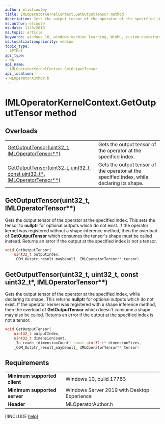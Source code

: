 ```yaml
---
author: eliotcowley
title: IMLOperatorKernelContext.GetOutputTensor method
description: Gets the output tensor of the operator at the specified index.
ms.author: elcowle
ms.date: 11/8/2018
ms.topic: article
keywords: windows 10, windows machine learning, WinML, custom operators, GetOutputTensor
ms.localizationpriority: medium
topic_type:
- APIRef
api_type:
- NA
api_name:
- IMLOperatorKernelContext.GetOutputTensor
api_location:
- MLOperatorAuthor.h
---
```


# IMLOperatorKernelContext.GetOutputTensor method

## Overloads

| | |
|-|-|
| [GetOutputTensor(uint32_t, IMLOperatorTensor**)](#GetOutputTensor1) | Gets the output tensor of the operator at the specified index. |
| [GetOutputTensor(uint32_t, uint32_t, const uint32_t*, IMLOperatorTensor**)](#GetOutputTensor2) | Gets the output tensor of the operator at the specified index, while declaring its shape. |

<a name="GetOutputTensor1"></a>
## GetOutputTensor(uint32_t, IMLOperatorTensor**)

Gets the output tensor of the operator at the specified index. This sets the tensor to **nullptr** for optional outputs which do not exist. If the operator kernel was registered without a shape inference method, then the overload of **GetOutputTensor** which consumes the tensor's shape must be called instead. Returns an error if the output at the specified index is not a tensor.

```cpp
void GetOutputTensor(
    uint32_t outputIndex, 
    _COM_Outptr_result_maybenull_ IMLOperatorTensor** tensor)
```

<a name="GetOutputTensor2"></a>
## GetOutputTensor(uint32_t, uint32_t, const uint32_t*, IMLOperatorTensor**)

Gets the output tensor of the operator at the specified index, while declaring its shape. This returns **nullptr** for optional outputs which do not exist. If the operator kernel was registered with a shape inference method, then the overload of **GetOutputTensor** which doesn't consume a shape may also be called. Returns an error if the output at the specified index is not a tensor.

```cpp
void GetOutputTensor(
    uint32_t outputIndex,
    uint32_t dimensionCount,
    _In_reads_(dimensionCount) const uint32_t* dimensionSizes,
    _COM_Outptr_result_maybenull_ IMLOperatorTensor** tensor)
```

## Requirements

| | |
|-|-|
| **Minimum supported client** | Windows 10, build 17763 |
| **Minimum supported server** | Windows Server 2019 with Desktop Experience |
| **Header** | MLOperatorAuthor.h |

[!INCLUDE [help](../includes/get-help.md)]
